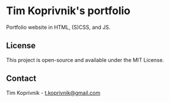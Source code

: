 # Tim Koprivnik's portfolio

Portfolio website in HTML, (S)CSS, and JS.

## License

This project is open-source and available under the MIT License.

## Contact

Tim Koprivnik - t.koprivnik@gmail.com
